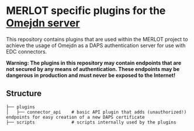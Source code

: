 # MERLOT specific plugins for the [Omejdn server](https://github.com/Fraunhofer-AISEC/omejdn-server)
This repository contains plugins that are used within the MERLOT project to achieve the usage of Omejdn as a DAPS authentication server for use with EDC connectors.

**Warning: The plugins in this repository may contain endpoints that are not secured by any means of authentication. These endpoints may be dangerous in production and must never be exposed to the Internet!**

## Structure

    ├── plugins
    │   ├── connector_api    # basic API plugin that adds (unauthorized!) endpoints for easy creation of a new DAPS certificate
    ├── scripts              # scripts internally used by the plugins